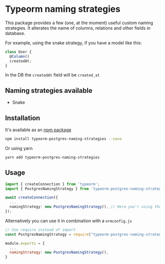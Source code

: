 # Typeorm naming strategies

This package provides a few (one, at the moment) useful custom naming strategies. It alterates the name of columns, relations and other fields in database.

For example, using the snake strategy, if you have a model like this:

```typescript
class User {
  @Column()
  createdAt;
}
```

In the DB the `createdAt` field will be `created_at`

## Naming strategies available

- Snake

## Installation

It's available as an [npm package](https://www.npmjs.com/package/typeorm-postgres-naming-strategies)

```sh
npm install typeorm-postgres-naming-strategies --save
```

Or using yarn

```sh
yarn add typeorm-postgres-naming-strategies
```

## Usage

```typescript
import { createConnection } from 'typeorm';
import { PostgresNamingStrategy } from 'typeorm-postgres-naming-strategies';

await createConnection({
  ...
  namingStrategy: new PostgresNamingStrategy(), // Here you'r using the strategy!
});
```

Alternatively you can use it in combination with a `ormconfig.js`

```js
// Use require instead of import
const PostgresNamingStrategy = require("typeorm-postgres-naming-strategies").PostgresNamingStrategy

module.exports = {
  ...
  namingStrategy: new PostgresNamingStrategy(),
}
```
